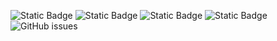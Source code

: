 ![Static Badge](https://img.shields.io/badge/blacklists-61-000000) ![Static Badge](https://img.shields.io/badge/blacklisted-3010992-cc0000) ![Static Badge](https://img.shields.io/badge/whitelisted-2254-00CC00) ![Static Badge](https://img.shields.io/badge/streaming_blacklist-28107-000000) ![GitHub issues](https://img.shields.io/github/issues/fabriziosalmi/blacklists)
